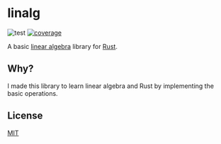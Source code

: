 # linalg

![test](https://github.com/stevenferrer/linalg/actions/workflows/ci.yml/badge.svg)
[![coverage](https://coveralls.io/repos/github/stevenferrer/linalg/badge.svg?branch=main)](https://coveralls.io/github/stevenferrer/linalg?branch=main)

A basic [linear algebra](https://en.wikipedia.org/wiki/Linear_algebra) library for [Rust](https://www.rust-lang.org/).

## Why?

I made this library to learn linear algebra and Rust by implementing the basic operations.

## License

[MIT](LICENSE)
